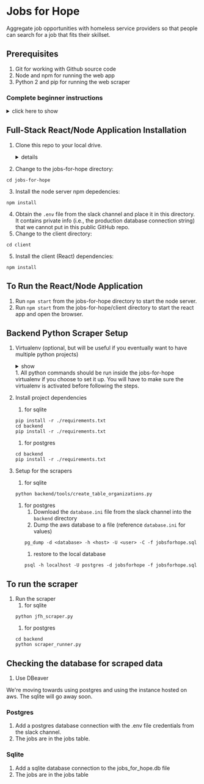 # Jobs for Hope
Aggregate job opportunities with homeless service providers so that people can search for a job that fits their skillset.

## Prerequisites
1. Git for working with Github source code
2. Node and npm for running the web app
3. Python 2 and pip for running the web scraper

### Complete beginner instructions
<details><summary>click here to show</summary><p>

#### Windows 10
<details><summary>show</summary><p>

1. Enable Windows Subsystem for Linux (reference: https://docs.microsoft.com/en-us/windows/wsl/install-win10 https://lifehacker.com/how-to-get-started-with-the-windows-sybsystem-for-linux-1828952698)
    1. In the search bar, type "turn windows features on or off" and choose the correct item
    1. Scroll down and check the box for Windows Subsystem for Linux
    1. Windows will restart to complete the installation
1. Install Ubuntu Linux
    1. Open the Microsoft Store and search for "Run Linux on Windows"
    1. Install and launch Ubuntu
    1. Set up a new linux user account when running for the first time
    1. Update and upgrade all packages
        1. In a terminal, run (you will need to type in your user password when running sudo)
        ```
        sudo apt update && sudo apt upgrade -y
        ```
1. Install ChomeDriver
    1. Install chocolatey (https://chocolatey.org/install)
    1. Install ChomeDriver
    ```
    choco install chromedriver -y
    ```
    1. Add a file ```chromedriver``` to the project directory with this content
     ```
    #!/bin/sh
    chromedriver.exe "$@"
    ```
1. Continue to Linux instructions
</p></details>

#### Linux
<details><summary>show</summary><p>
    
1. Install Homebrew on Linux (reference: https://docs.brew.sh/Homebrew-on-Linux)
    1. Open a Linux terminal
    1. Install dependencies
        * Debian-based (Ubuntu)
        ```
        sudo apt install build-essential curl file git
        ```
        * Fedora-based
        ```
        sudo yum groupinstall 'Development Tools' && sudo yum install curl file git
        ```
    1. Install homebrew
    ```
    sh -c "$(curl -fsSL https://raw.githubusercontent.com/Linuxbrew/install/master/install.sh)"
    ```
1. Install packages
```
brew install python@2 postgresql
sudo apt install chromium-chromedriver -y
```
</p></details>

#### macOS
<details><summary>show</summary><p>

1. Install homebrew (https://brew.sh/)
1. Install packages
```
brew install git python@2 postgresql
brew cask install chromedriver
```
</p></details>

#### Common Tools for all OSes
<details><summary>show</summary><p>
    
1. Install Visual Studios Code (https://code.visualstudio.com/)
    1. Install Prettier - Code formatter extension
1. Install DBeaver (https://dbeaver.io/), Community Edition
1. Install nvm, node, and npm (reference: https://gist.github.com/d2s/372b5943bce17b964a79)
    1. Install nvm
    ```
    curl -o- https://raw.githubusercontent.com/creationix/nvm/v0.33.11/install.sh | bash
    ```
    1. Install the latest LTS Node.js (https://nodejs.org/en/)
    ```
    nvm install v10.15.3
    ```
1. Download Chrome (https://www.google.com/chrome/) and Chromedriver (https://sites.google.com/a/chromium.org/chromedriver/downloads)
1. Setup Postgresql (reference: https://github.com/michaeltreat/Windows-Subsystem-For-Linux-Setup-Guide/blob/master/readmes/installs/PostgreSQL.md)
    1. Setup the postgres user
        1. Start a terminal app
        1. Set the password
        ```
        sudo passwd postgres
        ```
        1. Type in the password and confirmation
        1. Close the terminal
    1. Start the postgres service
        1. Start a terminal app
        1. Start the service
        ```
        sudo service postgresql start
        ```
    1. Connect to postgres
        1. Start a terminal app
        1. Switch to the postgres user and start the psql prompt
        ```
        sudo -u postgres psql
        ```
        1. If the above doesn't work, do this instead
        ```
        su - postgres
        psql
        ```
    1. Troubleshooting postgres on WSL (reference: https://github.com/Microsoft/WSL/issues/3863)
        1. Append this at the end of ```/etc/postgresql/10/main/postgresql.conf```
        ```
        data_sync_retry = true
        ```
    1. Create the database (reference: https://www.techrepublic.com/blog/diy-it-guy/diy-a-postgresql-database-server-setup-anyone-can-handle/)
        1. Start the psql prompt
        1. Issue the command
        ```
        create database jobsforhope;
        ```
    1. Create the user
        1. Start the psql prompt
        1. Issue the command
        ```
        create user jobsforhope;
        ```
        1. Check that the user was created
        ```
        \du
        ```
    1. Grant user privilege
        1. Start the psql prompt
        1. Issue the command
        ```
        grant all privileges on database jobsforhope to jobsforhope;
        ```
</p></details>
</p></details>

## Full-Stack React/Node Application Installation
1. Clone this repo to your local drive.
    <details><summary>details</summary><p>

    1. Start a terminal app, such as Ubuntu for Windows Subsystem for Linux
    1. Create a src directory in the user's home directory and go in it
    
    ```
    cd && mkdir src && cd src
    ```
    3. Clone the repository
    ```
    git clone https://github.com/hackforla/jobs-for-hope
    ```
    </p></details>

2. Change to the jobs-for-hope directory:
```
cd jobs-for-hope
```
3. Install the node server npm depedencies:
```
npm install
```
4. Obtain the ```.env``` file from the slack channel and place it in this directory. It contains private info (i.e., the production database connection string) that we cannot put in this public GitHub repo.
4. Change to the client directory:
```
cd client
```
5. Install the client (React) dependencies:
```
npm install
```
## To Run the React/Node Application
1. Run ```npm start``` from the jobs-for-hope directory to start the node server.
2. Run ```npm start``` from the jobs-for-hope/client directory to start the react app and open the browser.

## Backend Python Scraper Setup
1. Virtualenv (optional, but will be useful if you eventually want to have multiple python projects)
    <details><summary>show</summary><p>

    1. Set up virtualenv
        1. Install virtualenv using pip
        ```
        pip install virtualenv virtualenvwrapper
        ```
        1. Create directory to hold virtual environments
        ```
        mkdir $HOME/.virtualenvs
        ```
        1. Find out where virtualenvwrapper.sh is located for next step
        ```
        which virtualenvwrapper.sh
        ```
        1. Make ```.bash_profile``` call ```.bashrc``` (reference:http://www.joshstaiger.org/archives/2005/07/bash_profile_vs.html)
            1. Add this to ```.bash_profile```
            ```
            if [ -f ~/.bashrc ]; then
              source ~/.bashrc
            fi
            ```
        1. Add to ```.bashrc```
        ```
        export WORKON_HOME=$HOME/.virtualenvs
        export PATH="/path/to/virtualenvwrapper:$PATH"
        source virtualenvwrapper.sh
        ```
        1. Start a new terminal session or call ```.bashrc```
        ```
        source ~/.bashrc        # activate virtualenvwrapper.sh, just for the first time
        ```
        1. Create the virtualenv
        ```
        mkvirtualenv jobs-for-hope
        ```
        <details><summary>Alternative for systems where python 2.7 is not the default</summary><p>

        1. Specify the python location when creating the virtualenv
            ```
            mkvirtualenv -p /usr/local/bin/path/to/python2.7 jobs-for-hope  # use this if the system default is python3
            ```
        </p></details>

    1. Activate the virtualenv
    ```
    workon  // list the existing virtual environments, blank if none is created
    workon jobs-for-hope  // activate virtual environment, not needed when first creating the virtualenv
    ```
    1. Do work and run python within the virtualenv
    1. Deactivate the virtualenv
    ```
    deactivate  // switch back to system python
    ```
    </p></details>
    1. All python commands should be run inside the jobs-for-hope virtualenv if you choose to set it up. You will have to make sure the virtualenv is activated before following the steps.
1. Install project dependencies
    1. for sqlite
    ```
    pip install -r ./requirements.txt
    cd backend
    pip install -r ./requirements.txt
    ```
    1. for postgres
    ```
    cd backend
    pip install -r ./requirements.txt
    ```
1. Setup for the scrapers
    1. for sqlite
    ```
    python backend/tools/create_table_organizations.py
    ```
    1. for postgres
        1. Download the ```database.ini``` file from the slack channel into the ```backend``` directory
        1. Dump the aws database to a file (reference ```database.ini``` for values)
        ```
        pg_dump -d <database> -h <host> -U <user> -C -f jobsforhope.sql
        ```
        1. restore to the local database
        ```
        psql -h localhost -U postgres -d jobsforhope -f jobsforhope.sql
        ```
## To run the scraper
1. Run the scraper
    1. for sqlite
    ```
    python jfh_scraper.py
    ```
    1. for postgres
    ```
    cd backend
    python scraper_runner.py
    ```

## Checking the database for scraped data

1. Use DBeaver

We're moving towards using postgres and using the instance hosted on aws. The sqlite will go away soon.

### Postgres

1. Add a postgres database connection with the .env file credentials from the slack channel.
1. The jobs are in the jobs table.

### Sqlite

1. Add a sqlite database connection to the jobs_for_hope.db file
1. The jobs are in the jobs table
